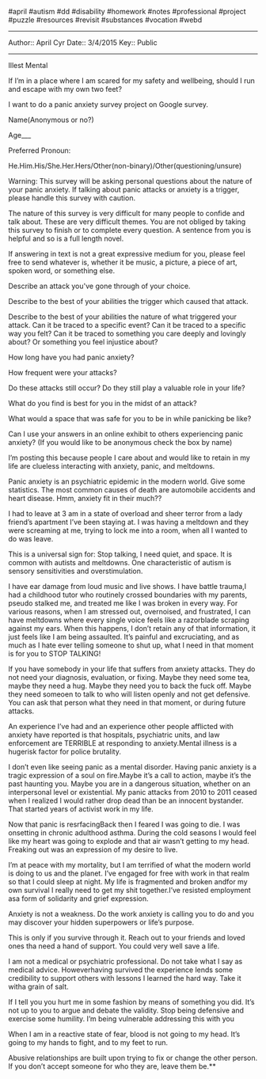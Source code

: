 #april #autism #dd #disability #homework #notes #professional #project #puzzle #resources #revisit #substances #vocation #webd 

---
Author:: April Cyr
Date:: 3/4/2015
Key:: Public

---

Illest Mental 

If I’m in a place where I am scared for my safety and wellbeing, should I run and escape with my own two feet?


I want to do a panic anxiety survey project on Google survey.

Name(Anonymous or no?)

Age___

Preferred Pronoun:

He.Him.His/She.Her.Hers/Other(non-binary)/Other(questioning/unsure)

  

Warning: This survey will be asking personal questions about the nature of your panic anxiety. If talking about panic attacks or anxiety is a trigger, please handle this survey with caution.

  

The nature of this survey is very difficult for many people to confide and talk about. These are very difficult themes. You are not obliged by taking this survey to finish or to complete every question. A sentence from you is helpful and so is a full length novel.

  

If answering in text is not a great expressive medium for you, please feel free to send whatever is, whether it be music, a picture, a piece of art, spoken word, or something else.

  

Describe an attack you've gone through of your choice.

Describe to the best of your abilities the trigger which caused that attack.

Describe to the best of your abilities the nature of what triggered your attack. Can it be traced to a specific event? Can it be traced to a specific way you felt? Can it be traced to something you care deeply and lovingly about? Or something you feel injustice about?

How long have you had panic anxiety?

How frequent were your attacks?

Do these attacks still occur? Do they still play a valuable role in your life?

What do you find is best for you in the midst of an attack?

What would a space that was safe for you to be in while panicking be like?

Can I use your answers in an online exhibit to others experiencing panic anxiety? (If you would like to be anonymous check the box by name)

  
  

I’m posting this because people I care about and would like to retain in my life are clueless interacting with anxiety, panic, and meltdowns. 

  

Panic anxiety is an psychiatric epidemic in the modern world. Give some statistics. The most common causes of death are automobile accidents and heart disease. Hmm, anxiety fit in their much??

  

I had to leave at 3 am in a state of overload and sheer terror from a lady friend’s apartment I’ve been staying at. I was having a meltdown and they were screaming at me, trying to lock me into a room, when all I wanted to do was leave.

  

This is a universal sign for: Stop talking, I need quiet, and space. It is common with autists and meltdowns. One characteristic of autism is sensory sensitivities and overstimulation.

  

I have ear damage from loud music and live shows. I have battle trauma,I had a childhood tutor who routinely crossed boundaries with my parents, pseudo stalked me, and treated me like I was broken in every way. For various reasons, when I am stressed out, overnoised, and frustrated, I can have meltdowns where every single voice feels like a razorblade scraping against my ears. When this happens, I don’t retain any of that information, it just feels like I am being assaulted. It’s painful and excruciating, and as much as I hate ever telling someone to shut up, what I need in that moment  is for you to STOP TALKING!

  

If you have somebody in your life that suffers from anxiety attacks. They do not need your diagnosis, evaluation, or fixing. Maybe they need some tea, maybe they need a hug. Maybe they need you to back the fuck off. Maybe they need someoen to talk to who will listen openly and not get defensive. You can ask that person what they need in that moment, or during future attacks.

  

An experience I’ve had and an experience other people afflicted with anxiety have reported is that hospitals, psychiatric units, and law enforcement are TERRIBLE at responding to anxiety.Mental illness is a hugerisk factor for police brutality. 

  

I don’t even like seeing panic as a mental disorder. Having panic anxiety is a tragic expression of a soul on fire.Maybe it’s a call to action, maybe it’s the past haunting you. Maybe you are in a dangerous situation, whether on an interpersonal level or existential. My panic attacks from 2010 to 2011 ceased when I realized I would rather drop dead than be an innocent bystander. That started years of activist work in my life.

  

Now that panic is resrfacingBack then I feared I was going to die. I was onsetting in chronic adulthood asthma. During the cold seasons I would feel like my heart was going to explode and that air wasn’t getting to my head. Freaking out was an expression of my desire to live.

  

I’m at peace with my mortality, but I am terrified of what the modern world is doing to us and the planet. I’ve engaged for free with work in that realm so that I could sleep at night. My life is fragmented and broken andfor my own survival I really need to get my shit together.I’ve resisted employment asa form of solidarity and grief expression. 

  

Anxiety is not a weakness. Do the work anxiety is calling you to do and you may discover your hidden superpowers or life’s purpose.

  

This is only if you survive through it. Reach out to your friends and loved ones tha need a hand of support. You could very well save a life.

  

I am not a medical or psychiatric professional. Do not take what I say as medical advice. Howeverhaving survived the experience lends some credibility to support others with lessons I learned the hard way. Take it witha grain of salt.

  

If I tell you you hurt me in some fashion by means of something you did. It’s not up to you to argue and debate the validity. Stop being defensive and exercise some humility. I’m being vulnerable addressing this with you

  

When I am in a reactive state of fear, blood is not going to my head. It’s going to my hands to fight, and to my feet to run.

  

Abusive relationships are built upon trying to fix or change the other person. If you don’t accept someone for who they are, leave them be.**